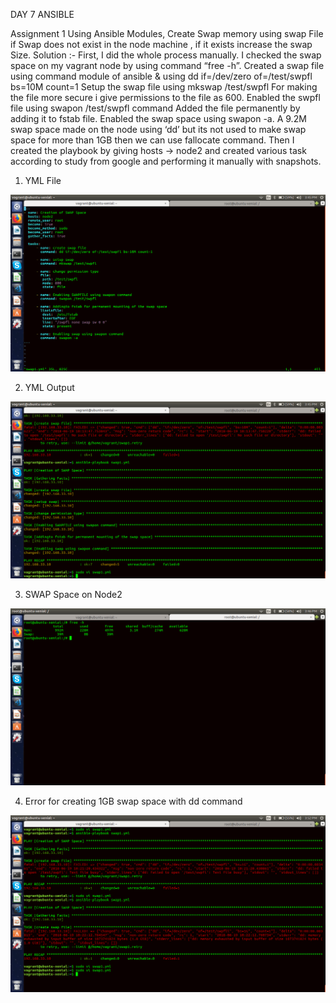 DAY 7 ANSIBLE

Assignment 1
Using Ansible Modules, Create Swap memory using swap File if Swap does not exist in the node machine , if it exists increase the swap Size.
Solution :-
First, I did the whole process manually.
I checked the swap space on my vagrant node by using command “free -h”.
Created a swap file using command  module of ansible & using
dd if=/dev/zero of=/test/swpfl bs=10M count=1
Setup the swap file using
mkswap /test/swpfl
For making the file more secure i give permissions to the file as 600.
Enabled the swpfl file using  swapon /test/swpfl command
Added the file permanently by adding it to fstab file.
Enabled the swap space using swapon -a.
A 9.2M swap space made on the node using ‘dd’ but its not used to make swap space for more than 1GB then we can use fallocate command.
Then I created the playbook by giving hosts -> node2 and created various task according to study from google and performing it manually with snapshots.





1. YML File

![Job DSL Plugin](https://github.com/lovedeepsh/ansible/blob/master/ansible%20day7%20images/swpyml.png)


2. YML Output

![Job DSL Plugin](https://github.com/lovedeepsh/ansible/blob/master/ansible%20day7%20images/swprun.png)


3. SWAP Space on Node2

![Job DSL Plugin](https://github.com/lovedeepsh/ansible/blob/master/ansible%20day7%20images/swpadd.png)


4. Error for creating 1GB swap space with dd command

![Job DSL Plugin](https://github.com/lovedeepsh/ansible/blob/master/ansible%20day7%20images/errordd.png)
